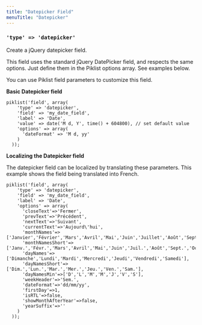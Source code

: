 ```yaml
---
title: "Datepicker Field"
menuTitle: "Datepicker"
---
```

### `'type' => 'datepicker'`

Create a jQuery datepicker field.

This field uses the standard jQuery DatePicker field, and respects the same options. Just define them in the Piklist options array. See examples below.

You can use Piklist field parameters to customize this field.

**Basic Datepicker field**
```
piklist('field', array(
    'type' => 'datepicker',
    'field' => 'my_date_field',
    'label' => 'Date',
    'value' => date('M d, Y', time() + 604800), // set default value
    'options' => array(
      'dateFormat' => 'M d, yy'
    )
  ));
 ```

 **Localizing the Datepicker field**

The datepicker field can be localized by translating these parameters. This example shows the field being translated into French.

```
piklist('field', array(
    'type' => 'datepicker',
    'field' => 'my_date_field',
    'label' => 'Date',
    'options' => array(
      'closeText'=>'Fermer',
      'prevText'=>'Précédent',
      'nextText'=>'Suivant',
      'currentText'=>'Aujourd\'hui',
      'monthNames'=>['Janvier','Février','Mars','Avril','Mai','Juin','Juillet','Août','Septembre','Octobre','Novembre','Décembre'],
      'monthNamesShort'=>['Janv.','Févr.','Mars','Avril','Mai','Juin','Juil.','Août','Sept.','Oct.','Nov.','Déc.'],
      'dayNames'=>['Dimanche','Lundi','Mardi','Mercredi','Jeudi','Vendredi','Samedi'],
      'dayNamesShort'=>['Dim.','Lun.','Mar.','Mer.','Jeu.','Ven.','Sam.'],
      'dayNamesMin'=>['D','L','M','M','J','V','S'],
      'weekHeader'=>'Sem.',
      'dateFormat'=>'dd/mm/yy',
      'firstDay'=>1,
      'isRTL'=>false,
      'showMonthAfterYear'=>false,
      'yearSuffix'=>''
    )
  ));
 ```
